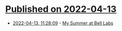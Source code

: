 # [Published on 2022-04-13](index.md)

* [2022-04-13, 11:28:09](https://news.ycombinator.com/item?id=31013406) - [My Summer at Bell Labs](https://akapugs.blog/2018/05/16/belllabspart1/)
